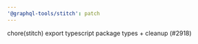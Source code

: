 ```yaml
---
'@graphql-tools/stitch': patch
---
```


chore(stitch) export typescript package types + cleanup (#2918)
